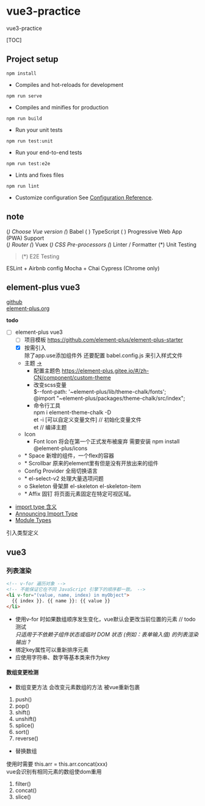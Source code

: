 # vue3-practice
vue3-practice

[TOC]

## Project setup
```
npm install
```

- Compiles and hot-reloads for development
```
npm run serve
```

- Compiles and minifies for production
```
npm run build
```

- Run your unit tests
```
npm run test:unit
```

- Run your end-to-end tests
```
npm run test:e2e
```

- Lints and fixes files
```
npm run lint
```

- Customize configuration
See [Configuration Reference](https://cli.vuejs.org/config/).


## note

 (*) Choose Vue version
 (*) Babel
 ( ) TypeScript
 ( ) Progressive Web App (PWA) Support        
 (*) Router
 (*) Vuex
 (*) CSS Pre-processors
 (*) Linter / Formatter
 (*) Unit Testing
>(*) E2E Testing

ESLint + Airbnb config
Mocha + Chai
Cypress (Chrome only)


## element-plus vue3

[github](https://github.com/element-plus/element-plus)  
[element-plus.org](https://element-plus.gitee.io/#/zh-CN/component/installation)

**todo**

- [ ] element-plus vue3
    - [ ] 项目模板 https://github.com/element-plus/element-plus-starter
    - [x] 按需引入  
        除了app.use添加组件外 还要配置 babel.config.js 来引入样式文件
    - 主题 [->](https://element-plus.gitee.io/#/zh-CN/component/custom-theme)
        - 配置主题色 https://element-plus.gitee.io/#/zh-CN/component/custom-theme
        - 改变scss变量  
            $--font-path: '~element-plus/lib/theme-chalk/fonts';   
            @import "~element-plus/packages/theme-chalk/src/index";
        - 命令行工具  
            npm i element-theme-chalk -D  
            et -i [可以自定义变量文件] // 初始化变量文件  
            et // 编译主题
    - Icon
        - Font Icon 将会在第一个正式发布被废弃
        需要安装 npm install @element-plus/icons
    - \* Space 新增的组件，一个flex的容器
    - \* Scrollbar 原来的element里有但是没有开放出来的组件
    - Config Provider 全局切换语言
    - \* el-select-v2 处理大量选项问题
    - o Skeleton 骨架屏 el-skeleton el-skeleton-item
    - \* Affix 固钉 将页面元素固定在特定可视区域。



- [import type 含义](https://segmentfault.com/q/1010000015563961)
- [Announcing Import Type](https://flow.org/blog/2015/02/18/Import-Types/)
- [Module Types](https://flow.org/en/docs/types/modules/#importing-and-exporting-types-)

引入类型定义


## vue3

### 列表渲染

```html
<!-- v-for 遍历对象 -->
<!-- 不能保证它在不同 JavaScript 引擎下的顺序都一致。 -->
<li v-for="(value, name, index) in myObject">
  {{ index }}. {{ name }}: {{ value }}
</li>
```

- 使用v-for 时如果数组顺序发生变化，vue默认会更改当前位置的元素 // todo 测试  
    *只适用于不依赖子组件状态或临时 DOM 状态 (例如：表单输入值) 的列表渲染输出 ?*
- 绑定key属性可以重新排序元素
- 应使用字符串、数字等基本类来作为key

#### 数组变更检测

- 数组变更方法 会改变元素数组的方法 被vue重新包裹

1. push()
2. pop()
3. shift()
4. unshift()
5. splice()
6. sort()
7. reverse()

- 替换数组

使用时需要 this.arr = this.arr.concat(xxx)  
vue会识别有相同元素的数组使dom重用

1. filter()
2. concat() 
3. slice()
